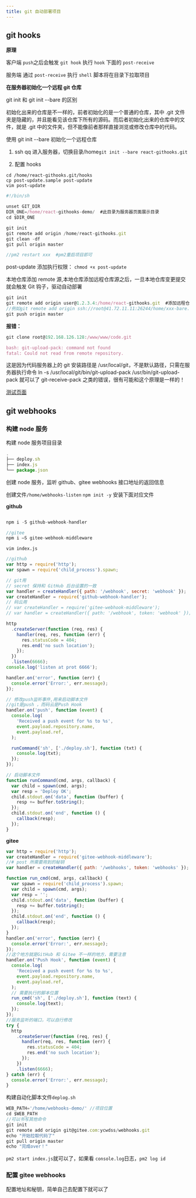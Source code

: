 ```yaml
---
title: git 自动部署项目
---
```


## git hooks

**原理**

客户端 `push`之后会触发 `git hook` 执行 `hook` 下面的 `post-receive`

服务端 通过 `post-receive` 执行 `shell` 脚本将在目录下拉取项目

**在服务器初始化一个远程 git 仓库**

git init 和 git init --bare 的区别

初始化出来的仓库是不一样的，前者初始化的是一个普通的仓库，其中 .git 文件夹是隐藏的，并且能看见该仓库下所有的源码。而后者初始化出来的仓库中的文件，就是 .git 中的文件夹，但不能像前者那样直接浏览或修改仓库中的代码。

使用 git init --bare 初始化一个远程仓库

1. ssh qq 进入服务器，切换目录/home`git init --bare react-githooks.git`

2. 配置 hooks

`cd /home/react-githooks.git/hooks`  
 `cp post-update.sample post-update`  
 `vim post-update`

```js
#!/bin/sh

unset GIT_DIR
DIR_ONE=/home/react-githooks-demo/  #此目录为服务器页面展示目录
cd $DIR_ONE

git init
git remote add origin /home/react-githooks.git
git clean -df
git pull origin master

//pm2 restart xxx  #pm2重启项目即可
```

post-update 添加执行权限：
`chmod +x post-update`

本地仓库添加 remote 源,本地仓库添加远程仓库源之后，一旦本地仓库变更提交就会触发 Git 钩子，驱动自动部署

```js
git init
git remote add origin user@1.2.3.4:/home/react-githooks.git  #添加远程仓库源
//例如git remote add origin ssh://root@41.72.11.11:26244/home/xxx-bare.git  #远程仓库带端口写法
git push origin master
```

**报错：**

```js
git clone root@192.168.126.128:/www/www/code.git

bash: git-upload-pack: command not found
fatal: Could not read from remote repository.
```

这是因为代码服务器上的 git 安装路径是 /usr/local/git，不是默认路径，只需在服务器执行命令
ln -s /usr/local/git/bin/git-upload-pack /usr/bin/git-upload-pack 就可以了
git-receive-pack 之类的错误，很有可能和这个原理是一样的！

[测试页面](http://githooks.zantop.cn/)

## git webhooks

### 构建 node 服务

构建 node 服务项目目录

```js
.
├── deploy.sh
├── index.js
└── package.json
```

创建 node 服务，监听 github、gitee webhooks 接口地址的返回信息

创建文件`/home/webhooks-listen`
`npm init -y`
安装下面对应文件

**github**

```js

npm i -S github-webhook-handler
```

```js
//gitee
npm i —S gitee-webhook-middleware
```

`vim index.js`

```js
//github
var http = require('http');
var spawn = require('child_process').spawn;

// git用
// secret 保持和 GitHub 后台设置的一致
var handler = createHandler({ path: '/webhook', secret: 'webhook' });
var createHandler = require('github-webhook-handler');
// 码云用
// var createHandler = require('gitee-webhook-middleware');
// var handler = createHandler({ path: '/webhook', token: 'webhook' });

http
  .createServer(function (req, res) {
    handler(req, res, function (err) {
      res.statusCode = 404;
      res.end('no such location');
    });
  })
  .listen(6666);
console.log('listen at prot 6666');

handler.on('error', function (err) {
  console.error('Error:', err.message);
});

// 修改push监听事件,用来启动脚本文件
//git是push ，而码云是Push Hook
handler.on('push', function (event) {
  console.log(
    'Received a push event for %s to %s',
    event.payload.repository.name,
    event.payload.ref,
  );

  runCommand('sh', ['./deploy.sh'], function (txt) {
    console.log(txt);
  });
});

// 启动脚本文件
function runCommand(cmd, args, callback) {
  var child = spawn(cmd, args);
  var resp = 'Deploy OK';
  child.stdout.on('data', function (buffer) {
    resp += buffer.toString();
  });
  child.stdout.on('end', function () {
    callback(resp);
  });
}
```

**gitee**

```js
var http = require('http');
var createHandler = require('gitee-webhook-middleware');
//# post 所需要用到的秘钥
var handler = createHandler({ path: '/webhooks', token: 'webhooks' });

function run_cmd(cmd, args, callback) {
  var spawn = require('child_process').spawn;
  var child = spawn(cmd, args);
  var resp = '';
  child.stdout.on('data', function (buffer) {
    resp += buffer.toString();
  });
  child.stdout.on('end', function () {
    callback(resp);
  });
}
handler.on('error', function (err) {
  console.error('Error:', err.message);
});
//这个地方就是GitHub 和 Gitee 不一样的地方，需要注意
handler.on('Push Hook', function (event) {
  console.log(
    'Received a push event for %s to %s',
    event.payload.repository.name,
    event.payload.ref,
  );
  // 需要执行的脚本位置
  run_cmd('sh', ['./deploy.sh'], function (text) {
    console.log(text);
  });
});
//服务监听的端口，可以自行修改
try {
  http
    .createServer(function (req, res) {
      handler(req, res, function (err) {
        res.statusCode = 404;
        res.end('no such location');
      });
    })
    .listen(6666);
} catch (err) {
  console.error('Error:', err.message);
}
```

构建自动化脚本文件`deplog.sh`

```js
WEB_PATH='/home/webhooks-demo/' //项目位置
cd $WEB_PATH
//可以书写其他命令
git init
git remote add origin git@gitee.com:ycwdss/webhooks.git
echo "开始拉取代码了"
git pull origin master
echo "完成over！"

```

`pm2 start index.js`就可以了，如果看 `console.log`日志，`pm2 log id`

### 配置 gitee webhooks

配置地址和秘钥，简单自己去配置下就可以了

